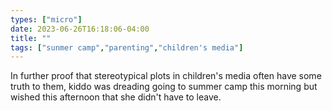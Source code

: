 ```yaml
---
types: ["micro"]
date: 2023-06-26T16:18:06-04:00
title: ""
tags: ["sunmer camp","parenting","children's media"]
---
```

In further proof that stereotypical plots in children's media often have some truth to them, kiddo was dreading going to summer camp this morning but wished this afternoon that she didn't have to leave.
